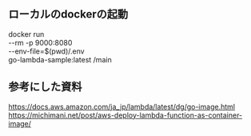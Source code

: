 ## ローカルのdockerの起動
docker run \
--rm -p 9000:8080 \
--env-file=$(pwd)/.env \
go-lambda-sample:latest /main

## 参考にした資料
https://docs.aws.amazon.com/ja_jp/lambda/latest/dg/go-image.html
https://michimani.net/post/aws-deploy-lambda-function-as-container-image/